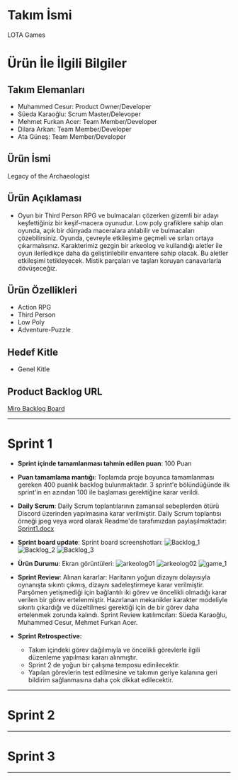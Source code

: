 # **Takım İsmi**

LOTA Games

# Ürün İle İlgili Bilgiler

## Takım Elemanları

- Muhammed Cesur: Product Owner/Developer
- Süeda Karaoğlu: Scrum Master/Delevoper
- Mehmet Furkan Acer: Team Member/Developer
- Dilara Arkan: Team Member/Developer
- Ata Güneş: Team Member/Developer

## Ürün İsmi

Legacy of the Archaeologist

## Ürün Açıklaması

- Oyun bir Third Person RPG ve bulmacaları çözerken gizemli bir adayı keşfettiğiniz bir keşif-macera oyunudur. Low poly grafiklere sahip olan oyunda, açık bir dünyada maceralara atılabilir ve bulmacaları çözebilirsiniz. Oyunda, çevreyle etkileşime geçmeli ve sırları ortaya çıkarmalısınız.
Karakterimiz gezgin bir arkeolog ve kullandığı aletler ile oyun ilerledikçe daha da geliştirilebilir envantere sahip olacak. Bu aletler etkileşimi tetikleyecek. Mistik parçaları ve taşları koruyan canavarlarla dövüşeceğiz.

## Ürün Özellikleri

- Action RPG
- Third Person 
- Low Poly
- Adventure-Puzzle

## Hedef Kitle

- Genel Kitle

## Product Backlog URL

[Miro Backlog Board](https://miro.com/app/board/uXjVMAp3aRY=/?share_link_id=275782820663)

---

# Sprint 1

- **Sprint içinde tamamlanması tahmin edilen puan**: 100 Puan

- **Puan tamamlama mantığı**: Toplamda proje boyunca tamamlanması gereken 400 puanlık backlog bulunmaktadır. 3 sprint'e bölündüğünde ilk sprint'in en azından 100 ile başlaması gerektiğine karar verildi.

- **Daily Scrum**: Daily Scrum toplantılarının zamansal sebeplerden ötürü Discord üzerinden yapılmasına karar verilmiştir. Daily Scrum toplantısı örneği jpeg veya word olarak Readme'de tarafımızdan paylaşılmaktadır: [Sprint1.docx](https://github.com/Muhammed-cesur/Legacy_of_the_Archaeologist/files/11782019/Sprint1.docx)

- **Sprint board update**: Sprint board screenshotları: 
![Backlog_1](https://github.com/Muhammed-cesur/Legacy_of_the_Archaeologist/assets/129886119/a645433d-00a3-4393-a249-414db8998d1a) 
![Backlog_2](https://github.com/Muhammed-cesur/Legacy_of_the_Archaeologist/assets/129886119/a5a146e4-945b-4532-871c-bb7af16744a9) 
![Backlog_3](https://github.com/Muhammed-cesur/Legacy_of_the_Archaeologist/assets/129886119/71617bde-e84c-461f-8de0-6bbd0f5c64eb)

- **Ürün Durumu**: Ekran görüntüleri:
  ![arkeolog01](https://github.com/Muhammed-cesur/Legacy_of_the_Archaeologist/assets/129886119/fcfd3224-651f-430e-9da9-ad62868260b4)
  ![arkeolog02](https://github.com/Muhammed-cesur/Legacy_of_the_Archaeologist/assets/129886119/3fdbd917-92f3-4a93-a114-90e51b49fe53)
  ![game_1](https://github.com/Muhammed-cesur/Legacy_of_the_Archaeologist/assets/129886119/3e96a5b4-6b43-4d92-a110-9f9ad763195c)


- **Sprint Review**: 
Alınan kararlar: Haritanın yoğun dizaynı dolayısıyla oynanışta sıkıntı çıkmış, dizaynı sadeleştirmeye karar verilmiştir. Parşömen yetişmediği için bağlantılı iki görev ve öncelikli olmadığı karar verilen bir görev ertelenmiştir. Hazırlanan mekanikler karakter modeliyle sıkıntı çıkardığı ve düzeltilmesi gerektiği için de bir görev daha ertelenmek zorunda kalındı. Sprint Review katılımcıları: Süeda Karaoğlu, Muhammed Cesur, Mehmet Furkan Acer.

- **Sprint Retrospective:**
  - Takım içindeki görev dağılımıyla ve öncelikli görevlerle ilgili düzenleme yapılması kararı alınmıştır.
  - Sprint 2 de yoğun bir çalışma temposu edinilecektir.
  - Yapılan görevlerin test edilmesine ve takımın geriye kalanına geri bildirim sağlanmasına daha çok dikkat edilecektir.

---

# Sprint 2


---

# Sprint 3

---
